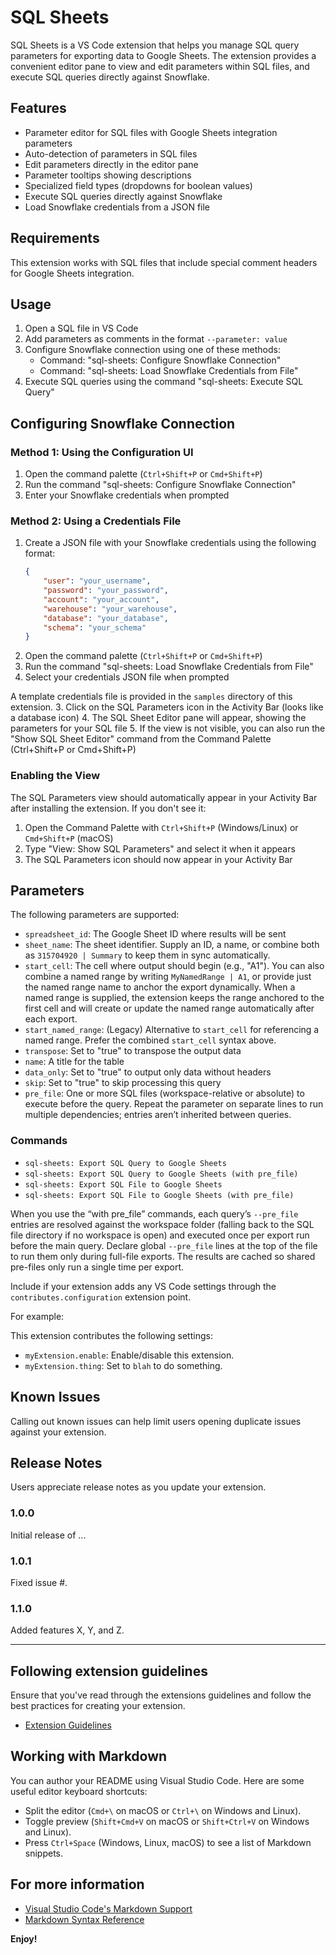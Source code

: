 # SQL Sheets

SQL Sheets is a VS Code extension that helps you manage SQL query parameters for exporting data to Google Sheets. The extension provides a convenient editor pane to view and edit parameters within SQL files, and execute SQL queries directly against Snowflake.

## Features

- Parameter editor for SQL files with Google Sheets integration parameters
- Auto-detection of parameters in SQL files
- Edit parameters directly in the editor pane
- Parameter tooltips showing descriptions
- Specialized field types (dropdowns for boolean values)
- Execute SQL queries directly against Snowflake
- Load Snowflake credentials from a JSON file

## Requirements

This extension works with SQL files that include special comment headers for Google Sheets integration.

## Usage

1. Open a SQL file in VS Code
2. Add parameters as comments in the format `--parameter: value`
3. Configure Snowflake connection using one of these methods:
   - Command: "sql-sheets: Configure Snowflake Connection"
   - Command: "sql-sheets: Load Snowflake Credentials from File"
4. Execute SQL queries using the command "sql-sheets: Execute SQL Query"

## Configuring Snowflake Connection

### Method 1: Using the Configuration UI

1. Open the command palette (`Ctrl+Shift+P` or `Cmd+Shift+P`)
2. Run the command "sql-sheets: Configure Snowflake Connection"
3. Enter your Snowflake credentials when prompted

### Method 2: Using a Credentials File

1. Create a JSON file with your Snowflake credentials using the following format:
   ```json
   {
       "user": "your_username",
       "password": "your_password",
       "account": "your_account",
       "warehouse": "your_warehouse",
       "database": "your_database",
       "schema": "your_schema"
   }
   ```
2. Open the command palette (`Ctrl+Shift+P` or `Cmd+Shift+P`)
3. Run the command "sql-sheets: Load Snowflake Credentials from File"
4. Select your credentials JSON file when prompted

A template credentials file is provided in the `samples` directory of this extension.
3. Click on the SQL Parameters icon in the Activity Bar (looks like a database icon)
4. The SQL Sheet Editor pane will appear, showing the parameters for your SQL file
5. If the view is not visible, you can also run the "Show SQL Sheet Editor" command from the Command Palette (Ctrl+Shift+P or Cmd+Shift+P)

### Enabling the View

The SQL Parameters view should automatically appear in your Activity Bar after installing the extension. If you don't see it:

1. Open the Command Palette with `Ctrl+Shift+P` (Windows/Linux) or `Cmd+Shift+P` (macOS)
2. Type "View: Show SQL Parameters" and select it when it appears
3. The SQL Parameters icon should now appear in your Activity Bar

## Parameters

The following parameters are supported:

- `spreadsheet_id`: The Google Sheet ID where results will be sent
- `sheet_name`: The sheet identifier. Supply an ID, a name, or combine both as `315704920 | Summary` to keep them in sync automatically.
- `start_cell`: The cell where output should begin (e.g., "A1"). You can also combine a named range by writing `MyNamedRange | A1`, or provide just the named range name to anchor the export dynamically. When a named range is supplied, the extension keeps the range anchored to the first cell and will create or update the named range automatically after each export.
- `start_named_range`: (Legacy) Alternative to `start_cell` for referencing a named range. Prefer the combined `start_cell` syntax above.
- `transpose`: Set to "true" to transpose the output data
- `name`: A title for the table
- `data_only`: Set to "true" to output only data without headers
- `skip`: Set to "true" to skip processing this query
- `pre_file`: One or more SQL files (workspace-relative or absolute) to execute before the query. Repeat the parameter on separate lines to run multiple dependencies; entries aren’t inherited between queries.

### Commands

- `sql-sheets: Export SQL Query to Google Sheets`
- `sql-sheets: Export SQL Query to Google Sheets (with pre_file)`
- `sql-sheets: Export SQL File to Google Sheets`
- `sql-sheets: Export SQL File to Google Sheets (with pre_file)`

When you use the “with pre_file” commands, each query’s `--pre_file` entries are resolved against the workspace folder (falling back to the SQL file directory if no workspace is open) and executed once per export run before the main query. Declare global `--pre_file` lines at the top of the file to run them only during full-file exports. The results are cached so shared pre-files only run a single time per export.

Include if your extension adds any VS Code settings through the `contributes.configuration` extension point.

For example:

This extension contributes the following settings:

* `myExtension.enable`: Enable/disable this extension.
* `myExtension.thing`: Set to `blah` to do something.

## Known Issues

Calling out known issues can help limit users opening duplicate issues against your extension.

## Release Notes

Users appreciate release notes as you update your extension.

### 1.0.0

Initial release of ...

### 1.0.1

Fixed issue #.

### 1.1.0

Added features X, Y, and Z.

---

## Following extension guidelines

Ensure that you've read through the extensions guidelines and follow the best practices for creating your extension.

* [Extension Guidelines](https://code.visualstudio.com/api/references/extension-guidelines)

## Working with Markdown

You can author your README using Visual Studio Code. Here are some useful editor keyboard shortcuts:

* Split the editor (`Cmd+\` on macOS or `Ctrl+\` on Windows and Linux).
* Toggle preview (`Shift+Cmd+V` on macOS or `Shift+Ctrl+V` on Windows and Linux).
* Press `Ctrl+Space` (Windows, Linux, macOS) to see a list of Markdown snippets.

## For more information

* [Visual Studio Code's Markdown Support](http://code.visualstudio.com/docs/languages/markdown)
* [Markdown Syntax Reference](https://help.github.com/articles/markdown-basics/)

**Enjoy!**
